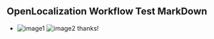 ## OpenLocalization Workflow Test MarkDown
* ![image1](.\c616fa07-4759-4627-9dbf-171432d4c36b.png)   ![image2](.\00eba22c-fb49-4aba-8115-1a0e6139147d.png) 
thanks!